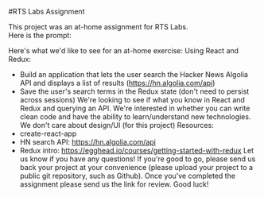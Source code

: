 #RTS Labs Assignment

This project was an at-home assignment for RTS Labs.  
Here is the prompt:

Here's what we'd like to see for an at-home exercise:
Using React and Redux:
- Build an application that lets the user search the Hacker News Algolia API and displays a list of results (https://hn.algolia.com/api)
- Save the user's search terms in the Redux state (don't need to persist across sessions)
We're looking to see if what you know in React and Redux and querying an API. We're interested in whether you can write clean code and have the ability to learn/understand new technologies. We don't care about design/UI (for this project)
Resources:
- create-react-app
- HN search API: https://hn.algolia.com/api
- Redux intro: https://egghead.io/courses/getting-started-with-redux
Let us know if you have any questions! If you're good to go, please send us back your project at your convenience (please upload your project to a public git repository, such as Github).
Once you've completed the assignment please send us the link for review. Good luck!